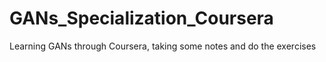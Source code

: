 # GANs_Specialization_Coursera
Learning GANs through Coursera, taking some notes and do the exercises

